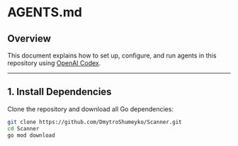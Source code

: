 # AGENTS.md

## Overview

This document explains how to set up, configure, and run agents in this repository using [OpenAI Codex](https://platform.openai.com/docs/guides/code).

---

## 1. Install Dependencies

Clone the repository and download all Go dependencies:

```sh
git clone https://github.com/DmytroShumeyko/Scanner.git
cd Scanner
go mod download
